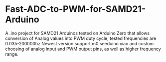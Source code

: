 # Fast-ADC-to-PWM-for-SAMD21-Arduino
A .ino project for SAMD21 Arduinos tested on Arduino Zero that allows conversion of Analog values into PWM duty cycle, tested frequencies are 0.035-200000hz
Newest version support m0 seeduino xiao and custom choosing of analog input and PWM output pins, as well as higher frequency range.
